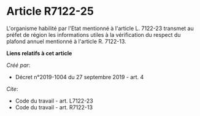 # Article R7122-25

L'organisme habilité par l'Etat mentionné à l'article L. 7122-23 transmet au préfet de région les informations utiles à la
vérification du respect du plafond annuel mentionné à l'article R. 7122-13.

**Liens relatifs à cet article**

_Créé par_:

  - Décret n°2019-1004 du 27 septembre 2019 - art. 4

_Cite_:

  - Code du travail - art. L7122-23
  - Code du travail - art. R7122-13
